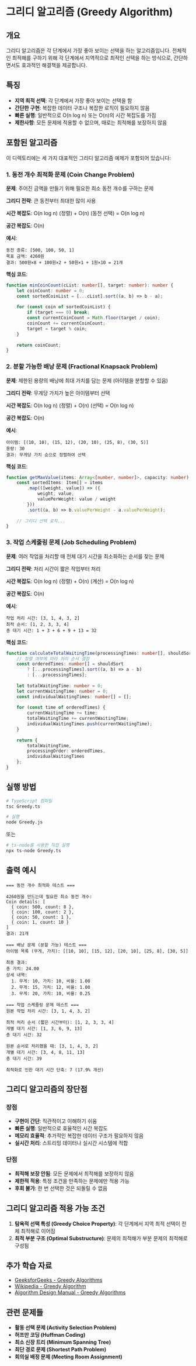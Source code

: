 # 그리디 알고리즘 (Greedy Algorithm)

## 개요

그리디 알고리즘은 각 단계에서 가장 좋아 보이는 선택을 하는 알고리즘입니다. 전체적인 최적해를 구하기 위해 각 단계에서 지역적으로 최적인 선택을 하는 방식으로, 간단하면서도 효과적인 해결책을 제공합니다.

## 특징

- **지역 최적 선택**: 각 단계에서 가장 좋아 보이는 선택을 함
- **간단한 구현**: 복잡한 데이터 구조나 복잡한 로직이 필요하지 않음
- **빠른 실행**: 일반적으로 O(n log n) 또는 O(n)의 시간 복잡도를 가짐
- **제한사항**: 모든 문제에 적용할 수 없으며, 때로는 최적해를 보장하지 않음

## 포함된 알고리즘

이 디렉토리에는 세 가지 대표적인 그리디 알고리즘 예제가 포함되어 있습니다:

### 1. 동전 개수 최적화 문제 (Coin Change Problem)

**문제**: 주어진 금액을 만들기 위해 필요한 최소 동전 개수를 구하는 문제

**그리디 전략**: 큰 동전부터 최대한 많이 사용

**시간 복잡도**: O(n log n) (정렬) + O(n) (동전 선택) = O(n log n)

**공간 복잡도**: O(n)

**예시**:
```
동전 종류: [500, 100, 50, 1]
목표 금액: 4260원
결과: 500원×8 + 100원×2 + 50원×1 + 1원×10 = 21개
```

**핵심 코드**:
```typescript
function minCoinCount(cList: number[], target: number): number {
    let coinCount: number = 0;
    const sortedCoinList = [...cList].sort((a, b) => b - a);
    
    for (const coin of sortedCoinList) {
        if (target === 0) break;
        const currentCoinCount = Math.floor(target / coin);
        coinCount += currentCoinCount;
        target = target % coin;
    }
    
    return coinCount;
}
```

### 2. 분할 가능한 배낭 문제 (Fractional Knapsack Problem)

**문제**: 제한된 용량의 배낭에 최대 가치를 담는 문제 (아이템을 분할할 수 있음)

**그리디 전략**: 무게당 가치가 높은 아이템부터 선택

**시간 복잡도**: O(n log n) (정렬) + O(n) (선택) = O(n log n)

**공간 복잡도**: O(n)

**예시**:
```
아이템: [(10, 10), (15, 12), (20, 10), (25, 8), (30, 5)]
용량: 30
결과: 무게당 가치 순으로 정렬하여 선택
```

**핵심 코드**:
```typescript
function getMaxValue(items: Array<[number, number]>, capacity: number): KnapsackResult {
    const sortedItems: Item[] = items
        .map(([weight, value]) => ({
            weight, value,
            valuePerWeight: value / weight
        }))
        .sort((a, b) => b.valuePerWeight - a.valuePerWeight);
    
    // 그리디 선택 로직...
}
```

### 3. 작업 스케줄링 문제 (Job Scheduling Problem)

**문제**: 여러 작업을 처리할 때 전체 대기 시간을 최소화하는 순서를 찾는 문제

**그리디 전략**: 처리 시간이 짧은 작업부터 처리

**시간 복잡도**: O(n log n) (정렬) + O(n) (계산) = O(n log n)

**공간 복잡도**: O(n)

**예시**:
```
작업 처리 시간: [3, 1, 4, 3, 2]
최적 순서: [1, 2, 3, 3, 4]
총 대기 시간: 1 + 3 + 6 + 9 + 13 = 32
```

**핵심 코드**:
```typescript
function calculateTotalWaitingTime(processingTimes: number[], shouldSort: boolean = true): SchedulingResult {
    // 정렬 여부에 따라 처리 순서 결정
    const orderedTimes: number[] = shouldSort 
        ? [...processingTimes].sort((a, b) => a - b)
        : [...processingTimes];
    
    let totalWaitingTime: number = 0;
    let currentWaitingTime: number = 0;
    const individualWaitingTimes: number[] = [];
    
    for (const time of orderedTimes) {
        currentWaitingTime += time;
        totalWaitingTime += currentWaitingTime;
        individualWaitingTimes.push(currentWaitingTime);
    }
    
    return {
        totalWaitingTime,
        processingOrder: orderedTimes,
        individualWaitingTimes
    };
}
```

## 실행 방법

```bash
# TypeScript 컴파일
tsc Greedy.ts

# 실행
node Greedy.js
```

또는

```bash
# ts-node를 사용한 직접 실행
npx ts-node Greedy.ts
```

## 출력 예시

```
=== 동전 개수 최적화 테스트 ===

4260원을 만드는데 필요한 최소 동전 개수:
Coin details: [
  { coin: 500, count: 8 },
  { coin: 100, count: 2 },
  { coin: 50, count: 1 },
  { coin: 1, count: 10 }
]
결과: 21개

=== 배낭 문제 (분할 가능) 테스트 ===
아이템 목록 (무게, 가치): [[10, 10], [15, 12], [20, 10], [25, 8], [30, 5]]

최종 결과:
총 가치: 24.00
상세 내역:
  1. 무게: 10, 가치: 10, 비율: 1.00
  2. 무게: 15, 가치: 12, 비율: 1.00
  3. 무게: 20, 가치: 10, 비율: 0.25

=== 작업 스케줄링 문제 테스트 ===
원본 작업 처리 시간: [3, 1, 4, 3, 2]

최적 처리 순서 (짧은 시간부터): [1, 2, 3, 3, 4]
개별 대기 시간: [1, 3, 6, 9, 13]
총 대기 시간: 32

원본 순서로 처리했을 때: [3, 1, 4, 3, 2]
개별 대기 시간: [3, 4, 8, 11, 13]
총 대기 시간: 39

최적화로 인한 대기 시간 단축: 7 (17.9% 개선)
```

## 그리디 알고리즘의 장단점

### 장점
- **구현이 간단**: 직관적이고 이해하기 쉬움
- **빠른 실행**: 일반적으로 효율적인 시간 복잡도
- **메모리 효율적**: 추가적인 복잡한 데이터 구조가 필요하지 않음
- **실시간 처리**: 스트리밍 데이터나 실시간 시스템에 적합

### 단점
- **최적해 보장 안됨**: 모든 문제에서 최적해를 보장하지 않음
- **제한적 적용**: 특정 조건을 만족하는 문제에만 적용 가능
- **후회 불가**: 한 번 선택한 것은 되돌릴 수 없음

## 그리디 알고리즘 적용 가능 조건

1. **탐욕적 선택 특성 (Greedy Choice Property)**: 각 단계에서 지역 최적 선택이 전체 최적해로 이어짐
2. **최적 부분 구조 (Optimal Substructure)**: 문제의 최적해가 부분 문제의 최적해로 구성됨

## 추가 학습 자료

- [GeeksforGeeks - Greedy Algorithms](https://www.geeksforgeeks.org/greedy-algorithms/)
- [Wikipedia - Greedy Algorithm](https://en.wikipedia.org/wiki/Greedy_algorithm)
- [Algorithm Design Manual - Greedy Algorithms](https://www.algorist.com/)

## 관련 문제들

- **활동 선택 문제 (Activity Selection Problem)**
- **허프만 코딩 (Huffman Coding)**
- **최소 신장 트리 (Minimum Spanning Tree)**
- **최단 경로 문제 (Shortest Path Problem)**
- **회의실 배정 문제 (Meeting Room Assignment)**
